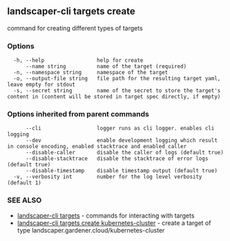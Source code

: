 ## landscaper-cli targets create

command for creating different types of targets

### Options

```
  -h, --help                 help for create
      --name string          name of the target (required)
  -n, --namespace string     namespace of the target
  -o, --output-file string   file path for the resulting target yaml, leave empty for stdout
  -s, --secret string        name of the secret to store the target's content in (content will be stored in target spec directly, if empty)
```

### Options inherited from parent commands

```
      --cli                  logger runs as cli logger. enables cli logging
      --dev                  enable development logging which result in console encoding, enabled stacktrace and enabled caller
      --disable-caller       disable the caller of logs (default true)
      --disable-stacktrace   disable the stacktrace of error logs (default true)
      --disable-timestamp    disable timestamp output (default true)
  -v, --verbosity int        number for the log level verbosity (default 1)
```

### SEE ALSO

* [landscaper-cli targets](landscaper-cli_targets.md)	 - commands for interacting with targets
* [landscaper-cli targets create kubernetes-cluster](landscaper-cli_targets_create_kubernetes-cluster.md)	 - create a target of type landscaper.gardener.cloud/kubernetes-cluster

